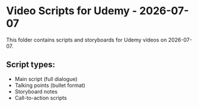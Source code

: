 # Video Scripts for Udemy - 2026-07-07

This folder contains scripts and storyboards for Udemy videos on 2026-07-07.

## Script types:
- Main script (full dialogue)
- Talking points (bullet format)
- Storyboard notes
- Call-to-action scripts
